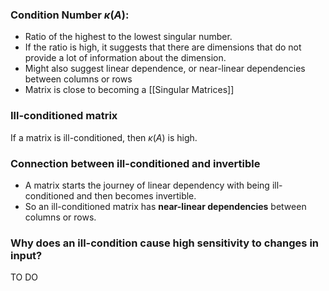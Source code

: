 
### Condition Number $\kappa(A)$:
- Ratio of the highest to the lowest singular number.
- If the ratio is high, it suggests that there are dimensions that do not provide a lot of information about the dimension. 
- Might also suggest linear dependence, or near-linear dependencies between columns or rows
- Matrix is close to becoming a [[Singular Matrices]]

### Ill-conditioned matrix
If a matrix is ill-conditioned, then $\kappa(A)$ is high. 

### Connection between ill-conditioned and invertible
- A matrix starts the journey of linear dependency with being ill-conditioned and then becomes invertible. 
- So an ill-conditioned matrix has **near-linear dependencies** between columns or rows.

### Why does an ill-condition cause high sensitivity to changes in input?
TO DO 